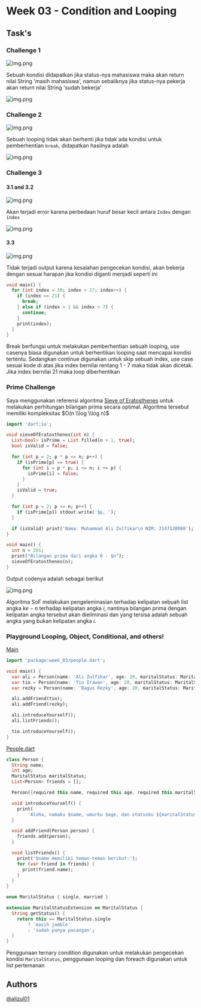 # Week 03 - Condition and Looping

## Task's

### Challenge 1
![img.png](docs/challenge_1.png)

Sebuah kondisi didapatkan jika status-nya mahasiswa maka akan return nilai String 'masih mahasiswa', namun sebaliknya jika status-nya pekerja akan return nilai String 'sudah bekerja'

![img.png](docs/output_1.png)

### Challenge 2

![img.png](docs/challenge_2.png)

Sebuah looping tidak akan berhenti jika tidak ada kondisi untuk pemberhentian `break`, didapatkan hasilnya adalah

![img.png](docs/output_2.png)

### Challenge 3


#### 3.1 and 3.2

![img.png](docs/challenge_3_1.png)

Akan terjadi error karena perbedaan huruf besar kecil antara `Index` dengan `index`

![img.png](docs/challenge_3_1_output.png)

#### 3.3

![img.png](docs/challenge_3_3.png)

Tidak terjadi output karena kesalahan pengecekan kondisi, akan bekerja dengan sesuai harapan jika kondisi diganti menjadi seperti ini

```dart
void main() {
  for (int index = 10; index < 27; index++) {
    if (index == 21) {
      break;
    } else if (index > 1 && index < 7) {
      continue;
    }
    print(index);
  }
}
```

Break berfungsi untuk melakukan pemberhentian sebuah looping, use casenya biasa digunakan untuk berhentikan looping saat mencapai kondisi tertentu. Sedangkan continue digunakan untuk skip sebuah index, use case sesuai kode di atas jika index bernilai rentang 1 - 7 maka tidak akan dicetak. Jika index bernilai 21 maka loop diberhentikan

### Prime Challenge

Saya menggunakan referensi algoritma [Sieve of Eratosthenes](https://en.wikipedia.org/wiki/Sieve_of_Eratosthenes) untuk melakukan perhitungan bilangan prima secara optimal. Algoritma tersebut memiliki kompleksitas $O(n \\log \\log n)$

```dart
import 'dart:io';

void sieveOfEratosthenes(int n) {
  List<bool> isPrime = List.filled(n + 1, true);
  bool isValid = false;

  for (int p = 2; p * p <= n; p++) {
    if (isPrime[p] == true) {
      for (int i = p * p; i <= n; i += p) {
        isPrime[i] = false;
      }
    }
    isValid = true;
  }

  for (int p = 2; p <= n; p++) {
    if (isPrime[p]) stdout.write('$p, ');
  }

  if (isValid) print('Nama: Muhammad Ali Zulfikar\n NIM: 2147120088');
}

void main() {
  int n = 201;
  print("Bilangan prima dari angka 0 - $n");
  sieveOfEratosthenes(n);
}
```

Output codenya adalah sebagai berikut

![img.png](docs/output_prime_challenge.png)

Algoritma SoF melakukan pengeleminasian terhadap kelipatan sebuah list angka $ke-n$ terhadap kelipatan angka $i$, nantinya bilangan prima dengan kelipatan angka tersebut akan dieliminasi dan yang tersisa adalah sebuah angka yang bukan kelipatan angka $i$. 


### Playground Looping, Object, Conditional, and others!

[Main](bin/week_03.dart)

```dart
import 'package:week_03/people.dart';

void main() {
  var ali = Person(name: 'Ali Zulfikar', age: 20, maritalStatus: MaritalStatus.single);
  var tio = Person(name: 'Tio Irawan', age: 20, maritalStatus: MaritalStatus.married);
  var rezky = Person(name: 'Bagus Rezky', age: 20, maritalStatus: MaritalStatus.single);

  ali.addFriend(tio);
  ali.addFriend(rezky);

  ali.introduceYourself();
  ali.listFriends();

  tio.introduceYourself();
}
```

[People.dart](lib/people.dart)

```dart
class Person {
  String name;
  int age;
  MaritalStatus maritalStatus;
  List<Person> friends = [];

  Person({required this.name, required this.age, required this.maritalStatus});

  void introduceYourself() {
    print(
        'Aloha, namaku $name, umurku $age, dan statusku ${maritalStatus.getStatus()}');
  }

  void addFriend(Person person) {
    friends.add(person);
  }

  void listFriends() {
    print('$name memiliki teman-teman berikut:');
    for (var friend in friends) {
      print(friend.name);
    }
  }
}

enum MaritalStatus { single, married }

extension MaritalStatusExtension on MaritalStatus {
  String getStatus() {
    return this == MaritalStatus.single
        ? 'masih jomblo'
        : 'sudah punya pasangan';
  }
}
```

Penggunaan ternary condition digunakan untuk melakukan pengecekan kondisi `MaritalStatus`, penggunaan looping dan foreach digunakan untuk list pertemanan

## Authors

[@alizul01](https://www.github.com/alizul01)